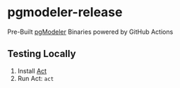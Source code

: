 # pgmodeler-release
Pre-Built [pgModeler](https://pgmodeler.io/) Binaries powered by GitHub Actions

## Testing Locally
1. Install [Act](https://github.com/nektos/act)
2. Run Act: `act`
